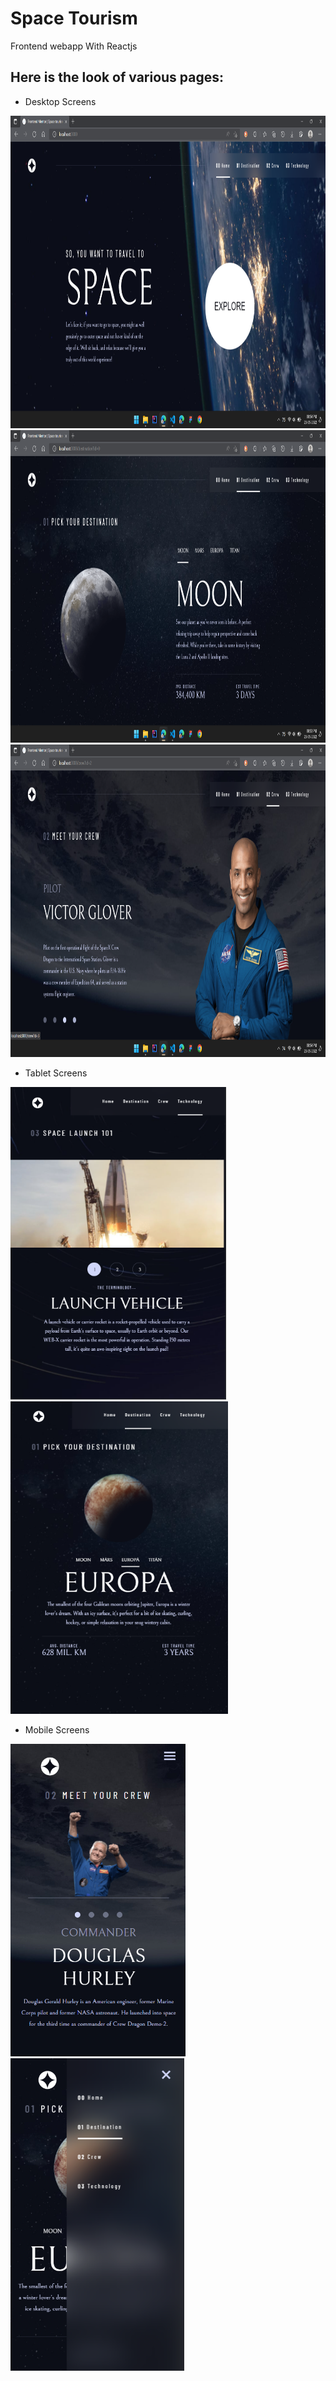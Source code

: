 # Space Tourism
Frontend webapp With Reactjs

## Here is the look of various pages:
* Desktop Screens
<img src="photos/d1.png" height="500">
<img src="photos/d2.png" height="500">
<img src="photos/d3.png" height="500">

* Tablet Screens
<img src="photos/t1.png" height="500">        
<img src="photos/t2.png" height="500">

* Mobile Screens
<img src="photos/m1.png" height="500">    
<img src="photos/m2.png" height="500">
